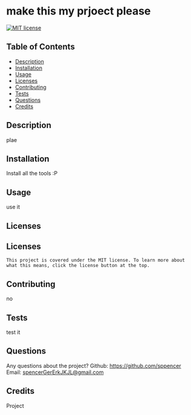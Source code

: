 # make this my prjoect please
  [![MIT license](https://img.shields.io/badge/License-MIT-yellow.svg)](https://lbesson.mit-license.org/)
  ## Table of Contents
  * [Description](#description)
  * [Installation](#installation)
  * [Usage](#usage)
  * [Licenses](#licenses)
  * [Contributing](#contributing)
  * [Tests](#tests)
  * [Questions](#questions)
  * [Credits](#credits)



  ## Description <a name="description"></a>
  plae
## Installation <a name="installation"></a>
Install all the tools :P
## Usage <a name="usage"></a>
use it
## Licenses <a name="licenses"></a>
  ## Licenses
    This project is covered under the MIT license. To learn more about what this means, click the license button at the top.
## Contributing <a name="contributing"></a>
no
## Tests <a name="tests"></a>
test it
## Questions <a name="questions"></a>
Any questions about the project?
Github: https://github.com/sppencer
Email: spencerGerErkJKJL@gmail.com
## Credits <a name="credits"></a>
Project

